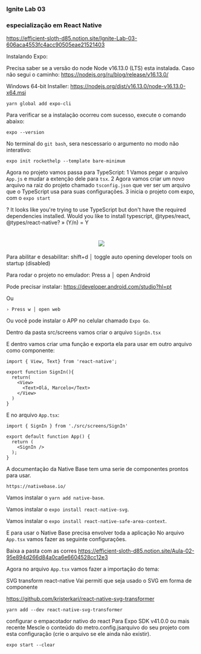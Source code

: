 ### Ignite Lab 03
### especialização em React Native


https://efficient-sloth-d85.notion.site/Ignite-Lab-03-606aca4553fc4acc90505eae21521403

Instalando Expo:

Precisa saber se a versão do node Node v16.13.0 (LTS) esta instalada.
Caso não segui o caminho:
https://nodejs.org/ru/blog/release/v16.13.0/

Windows 64-bit Installer: https://nodejs.org/dist/v16.13.0/node-v16.13.0-x64.msi


`yarn global add expo-cli`

Para verificar se a instalação ocorreu com sucesso, execute o comando abaixo:

`expo --version`

No terminal do `git bash`, sera nescessario o argumento no modo não interativo:

`expo init rockethelp --template bare-minimum`

Agora no projeto vamos passa para TypeScript:
1 Vamos pegar o arquivo `App.js` e mudar a extenção dele para `tsx`.
2 Agora vamos criar um novo arquivo na raiz do projeto chamado `tsconfig.json` que ver ser um arquivo que o TypeScript usa para suas configurações.
3 inicia o projeto com expo, com o `expo start`

? It looks like you're trying to use TypeScript but don't have the required dependencies installed. Would you like to install typescript, @types/react,
@types/react-native? » (Y/n) = Y

<h1 align="center">
    <img src="./img/img000.png" />
</h1>
Para abilitar e desabilitar:
shift+d │ toggle auto opening developer tools on startup (disabled)

Para rodar o projeto no emulador:
Press a │ open Android

Pode precisar instalar:
https://developer.android.com/studio?hl=pt

Ou 

`› Press w │ open web`

Ou você pode instalar o APP no celular chamado `Expo Go`.

Dentro da pasta src/screens vamos criar o arquivo `SignIn.tsx`

E dentro vamos criar uma função e exporta ela para usar em outro arquivo como componente:

```
import { View, Text} from 'react-native';

export function SignIn(){
  return(
    <View>
      <Text>Olá, Marcelo</Text>
    </View>
  )
}
```

E no arquivo `App.tsx`:

```
import { SignIn } from './src/screens/SignIn'

export default function App() {
  return (
    <SignIn />
  );
}
```
A documentação da Native Base tem uma serie de componentes prontos para usar.

`https://nativebase.io/`

Vamos instalar o `yarn add native-base`.

Vamos instalar o `expo install react-native-svg`.

Vamos instalar o `expo install react-native-safe-area-context`.

E para usar o Native Base precisa envolver toda a aplicação
No arquivo `App.tsx` vamos fazer as seguinte configurações.

Baixa a pasta com as corres
https://efficient-sloth-d85.notion.site/Aula-02-95e894d266d84a0ca6e6604528cc12e3

Agora no arquivo `App.tsx` vamos fazer a importação do tema:

SVG transform react-native
Vai permiti que seja usado o SVG em forma de componente

https://github.com/kristerkari/react-native-svg-transformer

`yarn add --dev react-native-svg-transformer`

configurar o empacotador nativo do react
Para Expo SDK v41.0.0 ou mais recente
Mescle o conteúdo do metro.config.jsarquivo do seu projeto com esta configuração (crie o arquivo se ele ainda não existir).

`expo start --clear`